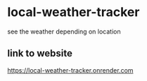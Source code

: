 # local-weather-tracker
see the weather depending on location
## link to website
https://local-weather-tracker.onrender.com
